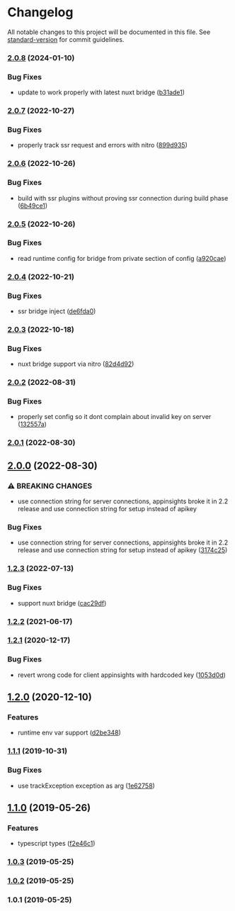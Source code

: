 # Changelog

All notable changes to this project will be documented in this file. See [standard-version](https://github.com/conventional-changelog/standard-version) for commit guidelines.

### [2.0.8](https://github.com/nuxt-community/applicationinsights-module/compare/v2.0.7...v2.0.8) (2024-01-10)


### Bug Fixes

* update to work properly with latest nuxt bridge ([b31ade1](https://github.com/nuxt-community/applicationinsights-module/commit/b31ade1f9c916296a09a9885c15b00009818ab19))

### [2.0.7](https://github.com/nuxt-community/applicationinsights-module/compare/v2.0.6...v2.0.7) (2022-10-27)


### Bug Fixes

* properly track ssr request and errors with  nitro ([899d935](https://github.com/nuxt-community/applicationinsights-module/commit/899d9358573c37a3f711109783fd64d368271952))

### [2.0.6](https://github.com/nuxt-community/applicationinsights-module/compare/v2.0.5...v2.0.6) (2022-10-26)


### Bug Fixes

* build with ssr plugins without proving ssr connection during build phase ([6b49ce1](https://github.com/nuxt-community/applicationinsights-module/commit/6b49ce15a3ce336e7422491dc71354733070cc5e))

### [2.0.5](https://github.com/nuxt-community/applicationinsights-module/compare/v2.0.4...v2.0.5) (2022-10-26)


### Bug Fixes

* read runtime config for bridge from private section of config ([a920cae](https://github.com/nuxt-community/applicationinsights-module/commit/a920cae2fc3184474335b86de7bdd3a29f221360))

### [2.0.4](https://github.com/nuxt-community/applicationinsights-module/compare/v2.0.3...v2.0.4) (2022-10-21)


### Bug Fixes

* ssr bridge inject ([de6fda0](https://github.com/nuxt-community/applicationinsights-module/commit/de6fda043076dfb954e557b8c71f433abac976d2))

### [2.0.3](https://github.com/nuxt-community/applicationinsights-module/compare/v2.0.2...v2.0.3) (2022-10-18)


### Bug Fixes

* nuxt bridge support via nitro ([82d4d92](https://github.com/nuxt-community/applicationinsights-module/commit/82d4d92dfa1eba23e9404c67b75b6f277a07a814))

### [2.0.2](https://github.com/nuxt-community/applicationinsights-module/compare/v2.0.1...v2.0.2) (2022-08-31)


### Bug Fixes

* properly set config so it dont complain about invalid key on server ([132557a](https://github.com/nuxt-community/applicationinsights-module/commit/132557a106ec18284dd0cea93c0e1d0c5129023a))

### [2.0.1](https://github.com/nuxt-community/applicationinsights-module/compare/v2.0.0...v2.0.1) (2022-08-30)

## [2.0.0](https://github.com/nuxt-community/applicationinsights-module/compare/v1.2.3...v2.0.0) (2022-08-30)


### ⚠ BREAKING CHANGES

* use connection string for server connections, appinsights broke it in 2.2 release and use connection string for setup instead of apikey

### Bug Fixes

* use connection string for server connections, appinsights broke it in 2.2 release and use connection string for setup instead of apikey ([3174c25](https://github.com/nuxt-community/applicationinsights-module/commit/3174c2532f03486525cefb25d2e506d7f646888b))

### [1.2.3](https://github.com/nuxt-community/applicationinsights-module/compare/v1.2.2...v1.2.3) (2022-07-13)


### Bug Fixes

* support nuxt bridge ([cac29df](https://github.com/nuxt-community/applicationinsights-module/commit/cac29df6bf62aabddc461f54580ed0b912d0c812))

### [1.2.2](https://github.com/nuxt-community/applicationinsights-module/compare/v1.2.1...v1.2.2) (2021-06-17)

### [1.2.1](https://github.com/nuxt-community/applicationinsights-module/compare/v1.2.0...v1.2.1) (2020-12-17)


### Bug Fixes

* revert wrong code for client appinsights with hardcoded key ([1053d0d](https://github.com/nuxt-community/applicationinsights-module/commit/1053d0da002e901358a9d75a831bcc81dc4bd1f3))

## [1.2.0](https://github.com/nuxt-community/applicationinsights-module/compare/v1.1.1...v1.2.0) (2020-12-10)


### Features

* runtime env var support ([d2be348](https://github.com/nuxt-community/applicationinsights-module/commit/d2be348e06f6d2ae9d3a6dd2c7080161bae0dda6))

### [1.1.1](https://github.com/nuxt-community/applicationinsights-module/compare/v1.1.0...v1.1.1) (2019-10-31)


### Bug Fixes

* use trackException exception as arg ([1e62758](https://github.com/nuxt-community/applicationinsights-module/commit/1e62758))

## [1.1.0](https://github.com/nuxt-community/applicationinsights-module/compare/v1.0.3...v1.1.0) (2019-05-26)


### Features

* typescript types ([f2e46c1](https://github.com/nuxt-community/applicationinsights-module/commit/f2e46c1))



### [1.0.3](https://github.com/nuxt-community/applicationinsights-module/compare/v1.0.2...v1.0.3) (2019-05-25)



### [1.0.2](https://github.com/nuxt-community/applicationinsights-module/compare/v1.0.1...v1.0.2) (2019-05-25)



### 1.0.1 (2019-05-25)
